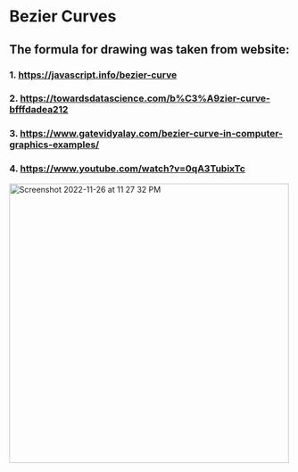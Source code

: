 # Bezier Curves

## The formula for drawing was taken from website:

### 1. https://javascript.info/bezier-curve
### 2. https://towardsdatascience.com/b%C3%A9zier-curve-bfffdadea212
### 3. https://www.gatevidyalay.com/bezier-curve-in-computer-graphics-examples/
### 4. https://www.youtube.com/watch?v=0qA3TubixTc

<img width="501" alt="Screenshot 2022-11-26 at 11 27 32 PM" src="https://user-images.githubusercontent.com/62178569/204102218-2ab742d9-0e4e-45a7-b5dc-c1a569102450.png">
